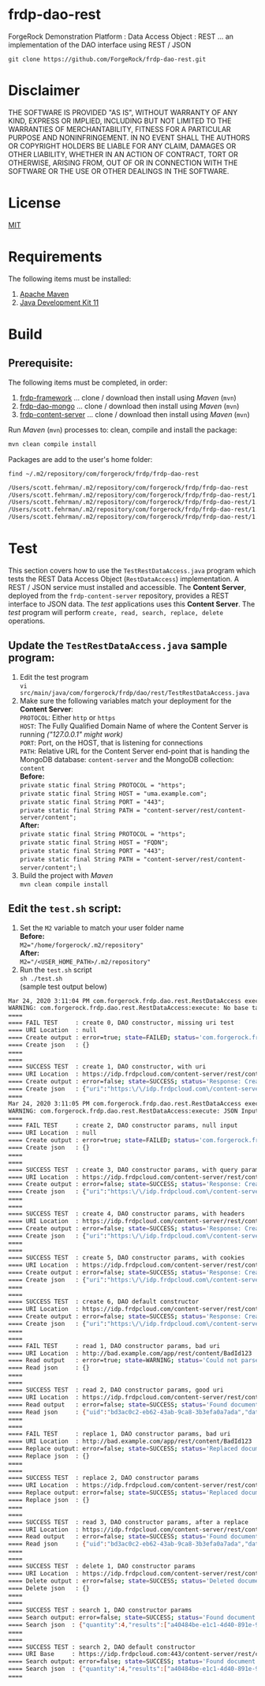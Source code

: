# frdp-dao-rest

ForgeRock Demonstration Platform : Data Access Object : REST ... an implementation of the DAO interface using REST / JSON

`git clone https://github.com/ForgeRock/frdp-dao-rest.git`

# Disclaimer

THE SOFTWARE IS PROVIDED "AS IS", WITHOUT WARRANTY OF ANY KIND, EXPRESS OR IMPLIED, INCLUDING BUT NOT LIMITED TO THE WARRANTIES OF MERCHANTABILITY, FITNESS FOR A PARTICULAR PURPOSE AND NONINFRINGEMENT. IN NO EVENT SHALL THE AUTHORS OR COPYRIGHT HOLDERS BE LIABLE FOR ANY CLAIM, DAMAGES OR OTHER LIABILITY, WHETHER IN AN ACTION OF CONTRACT, TORT OR OTHERWISE, ARISING FROM, OUT OF OR IN CONNECTION WITH THE SOFTWARE OR THE USE OR OTHER DEALINGS IN THE SOFTWARE.

# License

[MIT](/LICENSE)

# Requirements

The following items must be installed:

1. [Apache Maven](https://maven.apache.org/)
1. [Java Development Kit 11](https://openjdk.java.net/projects/jdk/11/)

# Build

## Prerequisite:

The following items must be completed, in order:

1. [frdp-framework](https://github.com/ForgeRock/frdp-framework) ... clone / download then install using *Maven* (`mvn`)
1. [frdp-dao-mongo](https://github.com/ForgeRock/frdp-dao-mongo) ... clone / download then install using *Maven* (`mvn`)
1. [frdp-content-server](https://github.com/ForgeRock/frdp-content-server) ... clone / download then install using *Maven* (`mvn`)


Run *Maven* (`mvn`) processes to: clean, compile and install the package:

```bash
mvn clean compile install
```

Packages are add to the user's home folder: 

`find ~/.m2/repository/com/forgerock/frdp/frdp-dao-rest`

```bash
/Users/scott.fehrman/.m2/repository/com/forgerock/frdp/frdp-dao-rest
/Users/scott.fehrman/.m2/repository/com/forgerock/frdp/frdp-dao-rest/1.2.0
/Users/scott.fehrman/.m2/repository/com/forgerock/frdp/frdp-dao-rest/1.2.0/frdp-dao-rest-1.2.0.pom
/Users/scott.fehrman/.m2/repository/com/forgerock/frdp/frdp-dao-rest/1.2.0/frdp-dao-rest-1.2.0.jar
/Users/scott.fehrman/.m2/repository/com/forgerock/frdp/frdp-dao-rest/1.2.0/_remote.repositories
```

# Test

This section covers how to use the `TestRestDataAccess.java` program which tests the REST Data Access Object (`RestDataAccess`) implementation.  A REST / JSON service must installed and accessible.  The **Content Server**, deployed from the `frdp-content-server` repository, provides a REST interface to JSON data.  The *test* applications uses this **Content Server**.  The *test* program will perform `create, read, search, replace, delete` operations.

## Update the `TestRestDataAccess.java` sample program:

1. Edit the test program \
`vi src/main/java/com/forgerock/frdp/dao/rest/TestRestDataAccess.java`
1. Make sure the following variables match your deployment for the **Content Server**: \
`PROTOCOL`: Either `http` or `https` \
`HOST`: The Fully Qualified Domain Name of where the Content Server is running *("127.0.0.1" might work)* \
`PORT`: Port, on the HOST, that is listening for connections\
`PATH`: Relative URL for the Content Server end-point that is handing the MongoDB database: `content-server` and the MongoDB collection: `content`\
**Before:** \
`private static final String PROTOCOL = "https";` \
`private static final String HOST = "uma.example.com";` \
`private static final String PORT = "443";` \
`private static final String PATH = "content-server/rest/content-server/content";` \
**After:** \
`private static final String PROTOCOL = "https";` \
`private static final String HOST = "FQDN";` \
`private static final String PORT = "443";` \
`private static final String PATH = "content-server/rest/content-server/content";` \
1. Build the project with *Maven* \
`mvn clean compile install`

## Edit the `test.sh` script:

1. Set the `M2` variable to match your user folder name \
**Before:** \
`M2="/home/forgerock/.m2/repository"` \
**After:** \
`M2="/<USER_HOME_PATH>/.m2/repository"`
1. Run the `test.sh` script \
`sh ./test.sh` \
(sample test output below)

```bash
Mar 24, 2020 3:11:04 PM com.forgerock.frdp.dao.rest.RestDataAccess execute
WARNING: com.forgerock.frdp.dao.rest.RestDataAccess:execute: No base target, required attribute 'uri' is empty
====
==== FAIL TEST     : create 0, DAO constructor, missing uri test
==== URI Location  : null
==== Create output : error=true; state=FAILED; status='com.forgerock.frdp.dao.rest.RestDataAccess:execute: No base target, required attribute 'uri' is empty'; params=none
==== Create json   : {}
====
====
==== SUCCESS TEST  : create 1, DAO constructor, with uri
==== URI Location  : https://idp.frdpcloud.com/content-server/rest/content-server/content/a40484be-e1c1-4d40-891e-99057b2e1339
==== Create output : error=false; state=SUCCESS; status='Response: Created'; params=none
==== Create json   : {"uri":"https:\/\/idp.frdpcloud.com\/content-server\/rest\/content-server\/content\/a40484be-e1c1-4d40-891e-99057b2e1339"}
====
Mar 24, 2020 3:11:05 PM com.forgerock.frdp.dao.rest.RestDataAccess execute
WARNING: com.forgerock.frdp.dao.rest.RestDataAccess:execute: JSON Input is null or empty
====
==== FAIL TEST     : create 2, DAO constructor params, null input
==== URI Location  : null
==== Create output : error=true; state=FAILED; status='com.forgerock.frdp.dao.rest.RestDataAccess:execute: JSON Input is null or empty'; params=none
==== Create json   : {}
====
====
==== SUCCESS TEST  : create 3, DAO constructor params, with query parameters
==== URI Location  : https://idp.frdpcloud.com/content-server/rest/content-server/content/2ec9d6ec-a941-4910-a6dd-356d0981fd25
==== Create output : error=false; state=SUCCESS; status='Response: Created'; params=none
==== Create json   : {"uri":"https:\/\/idp.frdpcloud.com\/content-server\/rest\/content-server\/content\/2ec9d6ec-a941-4910-a6dd-356d0981fd25"}
====
====
==== SUCCESS TEST  : create 4, DAO constructor params, with headers
==== URI Location  : https://idp.frdpcloud.com/content-server/rest/content-server/content/d73f6ca7-87fa-4678-82d8-1949600559c2
==== Create output : error=false; state=SUCCESS; status='Response: Created'; params=none
==== Create json   : {"uri":"https:\/\/idp.frdpcloud.com\/content-server\/rest\/content-server\/content\/d73f6ca7-87fa-4678-82d8-1949600559c2"}
====
====
==== SUCCESS TEST  : create 5, DAO constructor params, with cookies
==== URI Location  : https://idp.frdpcloud.com/content-server/rest/content-server/content/a5316f3a-3134-4462-9079-872116fc5ea5
==== Create output : error=false; state=SUCCESS; status='Response: Created'; params=none
==== Create json   : {"uri":"https:\/\/idp.frdpcloud.com\/content-server\/rest\/content-server\/content\/a5316f3a-3134-4462-9079-872116fc5ea5"}
====
====
==== SUCCESS TEST  : create 6, DAO default constructor
==== URI Location  : https://idp.frdpcloud.com/content-server/rest/content-server/content/bd3ac0c2-eb62-43ab-9ca8-3b3efa0a7ada
==== Create output : error=false; state=SUCCESS; status='Response: Created'; params=none
==== Create json   : {"uri":"https:\/\/idp.frdpcloud.com\/content-server\/rest\/content-server\/content\/bd3ac0c2-eb62-43ab-9ca8-3b3efa0a7ada"}
====
====
==== FAIL TEST     : read 1, DAO constructor params, bad uri
==== URI Location  : http://bad.example.com/app/rest/content/BadId123
==== Read output   : error=true; state=WARNING; status='Could not parse response entity: null'; params=none
==== Read json     : {}
====
====
==== SUCCESS TEST  : read 2, DAO constructor params, good uri
==== URI Location  : https://idp.frdpcloud.com/content-server/rest/content-server/content/bd3ac0c2-eb62-43ab-9ca8-3b3efa0a7ada
==== Read output   : error=false; state=SUCCESS; status='Found document'; params=none
==== Read json     : {"uid":"bd3ac0c2-eb62-43ab-9ca8-3b3efa0a7ada","data":{"firstname":"Jack","organization":"CTU","title":"Agent","lastname":"Bauer","info":{"package":"com.forgerock.frdp.dao.rest","filename":"TestMongoDataAccess.java","classname":"TestMongoDataAccess","language":"java"}},"timestamps":{"created":"2020-03-24T15:11:05.820-0500"}}
====
====
==== FAIL TEST     : replace 1, DAO constructor params, bad uri
==== URI Location  : http://bad.example.com/app/rest/content/BadId123
==== Replace output: error=false; state=SUCCESS; status='Replaced document'; params=none
==== Replace json  : {}
====
====
==== SUCCESS TEST  : replace 2, DAO constructor params
==== URI Location  : https://idp.frdpcloud.com/content-server/rest/content-server/content/bd3ac0c2-eb62-43ab-9ca8-3b3efa0a7ada
==== Replace output: error=false; state=SUCCESS; status='Replaced document'; params=none
==== Replace json  : {}
====
====
==== SUCCESS TEST  : read 3, DAO constructor params, after a replace
==== URI Location  : https://idp.frdpcloud.com/content-server/rest/content-server/content/bd3ac0c2-eb62-43ab-9ca8-3b3efa0a7ada
==== Read output   : error=false; state=SUCCESS; status='Found document'; params=none
==== Read json     : {"uid":"bd3ac0c2-eb62-43ab-9ca8-3b3efa0a7ada","data":{"firstname":"Jack","organization":"CTU","comment":"Created from Test for MongoDataAccess class","title":"Agent","lastname":"Bauer","info":{"package":"com.forgerock.frdp.dao.rest","filename":"TestMongoDataAccess.java","classname":"TestMongoDataAccess","language":"java"},"status":"Updated"},"timestamps":{"created":"2020-03-24T15:11:05.820-0500","updated":"2020-03-24T15:11:06.647-0500"}}
====
====
==== SUCCESS TEST  : delete 1, DAO constructor params
==== URI Location  : https://idp.frdpcloud.com/content-server/rest/content-server/content/bd3ac0c2-eb62-43ab-9ca8-3b3efa0a7ada
==== Delete output : error=false; state=SUCCESS; status='Deleted document'; params=none
==== Delete json   : {}
====
====
==== SUCCESS TEST : search 1, DAO constructor params
==== Search output: error=false; state=SUCCESS; status='Found document'; params=none
==== Search json  : {"quantity":4,"results":["a40484be-e1c1-4d40-891e-99057b2e1339","2ec9d6ec-a941-4910-a6dd-356d0981fd25","d73f6ca7-87fa-4678-82d8-1949600559c2","a5316f3a-3134-4462-9079-872116fc5ea5"]}
====
====
==== SUCCESS TEST : search 2, DAO default constructor
==== URI Base     : https://idp.frdpcloud.com:443/content-server/rest/content-server/content
==== Search output: error=false; state=SUCCESS; status='Found document'; params=none
==== Search json  : {"quantity":4,"results":["a40484be-e1c1-4d40-891e-99057b2e1339","2ec9d6ec-a941-4910-a6dd-356d0981fd25","d73f6ca7-87fa-4678-82d8-1949600559c2","a5316f3a-3134-4462-9079-872116fc5ea5"]}
====
```